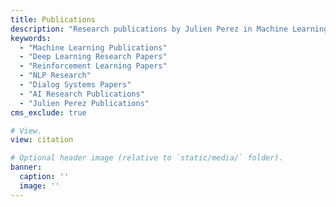 ```yaml
---
title: Publications
description: "Research publications by Julien Perez in Machine Learning, Deep Learning, Reinforcement Learning, Natural Language Processing, and Dialog Systems"
keywords:
  - "Machine Learning Publications"
  - "Deep Learning Research Papers"
  - "Reinforcement Learning Papers"
  - "NLP Research"
  - "Dialog Systems Papers"
  - "AI Research Publications"
  - "Julien Perez Publications"
cms_exclude: true

# View.
view: citation

# Optional header image (relative to `static/media/` folder).
banner:
  caption: ''
  image: ''
---
```

